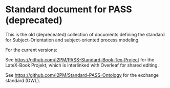 # Standard document for PASS (deprecated)

This is the old (depreceated) collection of documents defining the standard for Subject-Orientation and subject-oriented process modeling.

For the current versions:

See https://github.com/I2PM/PASS-Standard-Book-Tex-Project for the LateX-Book Projekt, which is interlinked with Overleaf for shared editing.

See https://github.com/I2PM/Standard-PASS-Ontology for the exchange standard (OWL).


